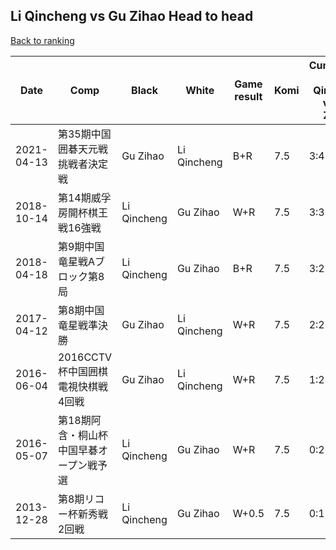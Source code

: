 ## Li Qincheng vs Gu Zihao Head to head

[Back to ranking](../../index.md)




| **Date** | **Comp** | **Black** | **White** | **Game result** | **Komi** | **Cumulative Li Qincheng vs Gu Zihao** | **Li Qincheng streak** | **Gu Zihao streak** | 
| --- | --- | --- | --- | --- | --- | --- | --- | --- |
| 2021-04-13 | 第35期中国囲碁天元戦挑戦者決定戦 | Gu Zihao | Li Qincheng | B+R | 7.5 | 3:4 | 0 | 2 | 
| 2018-10-14 | 第14期威孚房開杯棋王戦16強戦 | Li Qincheng | Gu Zihao | W+R | 7.5 | 3:3 | 0 | 1 | 
| 2018-04-18 | 第9期中国竜星戦Aブロック第8局 | Li Qincheng | Gu Zihao | B+R | 7.5 | 3:2 | 3 | 0 | 
| 2017-04-12 | 第8期中国竜星戦準決勝 | Gu Zihao | Li Qincheng | W+R | 7.5 | 2:2 | 2 | 0 | 
| 2016-06-04 | 2016CCTV杯中国囲棋電視快棋戦4回戦 | Gu Zihao | Li Qincheng | W+R | 7.5 | 1:2 | 1 | 0 | 
| 2016-05-07 | 第18期阿含・桐山杯中国早碁オープン戦予選 | Li Qincheng | Gu Zihao | W+R | 7.5 | 0:2 | 0 | 2 | 
| 2013-12-28 | 第8期リコー杯新秀戦2回戦 | Li Qincheng | Gu Zihao | W+0.5 | 7.5 | 0:1 | 0 | 1 |




